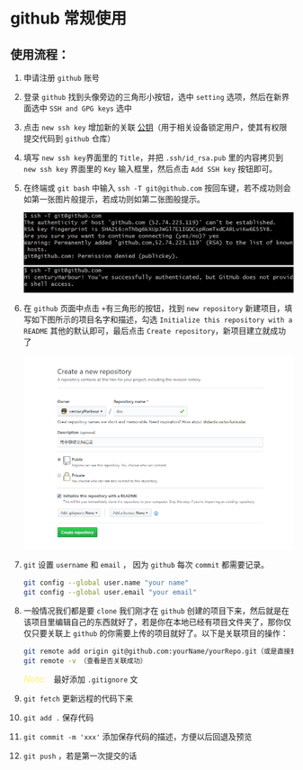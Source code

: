# github 常规使用

## 使用流程：

1. 申请注册 `github` 账号

2. 登录 `github` 找到头像旁边的三角形小按钮，选中 `setting` 选项，然后在新界面选中 `SSH and GPG keys` 选中

3. 点击 `new ssh key` 增加新的关联 [公钥](./sshkey.md)（用于相关设备锁定用户，使其有权限提交代码到 `github` 仓库）

4. 填写 `new ssh key`界面里的 `Title`，并把 `.ssh/id_rsa.pub` 里的内容拷贝到 `new ssh key` 界面里的 `Key` 输入框里，然后点击 `Add SSH key` 按钮即可。

5. 在终端或 `git bash` 中输入 `ssh -T git@github.com` 按回车键，若不成功则会如第一张图片般提示，若成功则如第二张图般提示。

    ![第一张图](./connect-github-001.jpg)<br>
    ![第二张图](./connect-github-002.jpg)

6. 在 `github` 页面中点击 `+`有三角形的按钮，找到 `new repository` 新建项目，填写如下图所示的项目名字和描述，勾选 `Initialize this repository with a README` 其他的默认即可，最后点击 `Create repository`，新项目建立就成功了

    ![new repository](./github-new-repository.png)

7. `git` 设置 `username` 和 `email` ， 因为 `github` 每次 `commit` 都需要记录。

    ```bash
    git config --global user.name "your name"
    git config --global user.email "your email"
    ```

8. 一般情况我们都是要 `clone` 我们刚才在 `github` 创建的项目下来，然后就是在该项目里编辑自己的东西就好了，若是你在本地已经有项目文件夹了，那你仅仅只要关联上 `github` 的你需要上传的项目就好了。以下是关联项目的操作：

    ```bash
    git remote add origin git@github.com:yourName/yourRepo.git（或是直接到 github 上拷贝路径）
    git remote -v （查看是否关联成功）
    ```

    *<font color=#fff566 size=3>Note:&nbsp;&nbsp;</font>* 最好添加 `.gitignore` 文

9. `git fetch` 更新远程的代码下来

10. `git add .` 保存代码

11. `git commit -m 'xxx'` 添加保存代码的描述，方便以后回退及预览

12. `git push` ，若是第一次提交的话